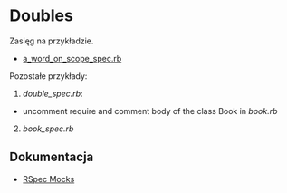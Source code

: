 # Doubles

Zasięg na przykładzie.

* [a_word_on_scope_spec.rb](https://github.com/rspec/rspec-core#a-word-on-scope)

Pozostałe przykłady:

1. _double_spec.rb_:
  * uncomment require and comment body of the class Book in _book.rb_
2. _book_spec.rb_

## Dokumentacja

* [RSpec Mocks](https://github.com/rspec/rspec-mocks)
